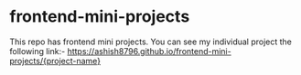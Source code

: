 # frontend-mini-projects
This repo has frontend mini projects. 
You can see my individual project the following link:- https://ashish8796.github.io/frontend-mini-projects/{project-name}
